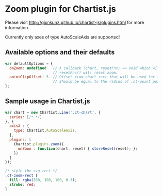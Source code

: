 # Zoom plugin for Chartist.js

Please visit http://gionkunz.github.io/chartist-js/plugins.html for more information.

Currently only axes of type AutoScaleAxis are supported!

## Available options and their defaults

```javascript
var defaultOptions = {
  onZoom: undefined   // A callback (chart, resetFnc) => void which will be called on zoom. 
                      // resetFnc() will reset zoom.
  pointClipOffset: 5  // Offset from chart rect that will be used for the point clip mask.
                      // Should be equal to the radius of .ct-point points.
};
```

## Sample usage in Chartist.js

    
```javascript
var chart = new Chartist.Line('.ct-chart', {
  series: [/* */]
}, {
  axisX : {
    type: Chartist.AutoScaleAxis,
  },
  plugins: [
    Chartist.plugins.zoom({
      onZoom : function(chart, reset) { storeReset(reset); };
    })
  ]
});
```

```css
/* style the svg rect */
.ct-zoom-rect {
  fill: rgba(200, 100, 100, 0.3);
  stroke: red;
}
```
